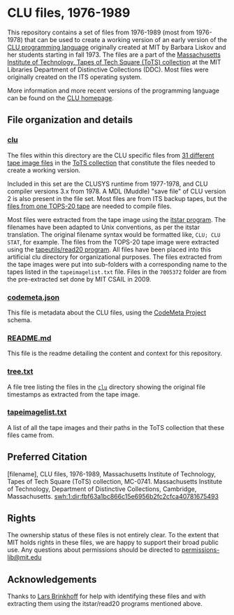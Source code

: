 # CLU files, 1976-1989
This repository contains a set of files from 1976-1989 (most from 1976-1978) that can be used to create a working version of an early version of the [CLU programming language](https://en.wikipedia.org/wiki/CLU_(programming_language)) originally created at MIT by Barbara Liskov and her students starting in fall 1973. The files are a part of the [Massachusetts Institute of Technology, Tapes of Tech Square (ToTS) collection](https://archivesspace.mit.edu/repositories/2/resources/1265) at the MIT Libraries Department of Distinctive Collections (DDC). Most files were originally created on the ITS operating system.

More information and more recent versions of the programming language can be found on the [CLU homepage](http://pmg.csail.mit.edu/CLU.html).
## File organization and details
### [clu](../main/clu)
The files within this directory are the CLU specific files from [31 different tape image files](../main/tapeimagelist.txt) in the [ToTS collection](https://archivesspace.mit.edu/repositories/2/resources/1265) that constitute the files needed to create a working version.

 Included in this set are the CLUSYS runtime from 1977-1978, and CLU compiler versions 3.x from 1978. A MDL (Muddle) "save file" of CLU version 2 is also present in the file set. Most files are from ITS backup tapes, but the [files from one TOPS-20 tape](../main/clu/9006077) are needed to compile files.

 Most files were extracted from the tape image using the [itstar program](https://github.com/PDP-10/itstar). The filenames have been adapted to Unix conventions, as per the itstar translation. The original filename syntax would be formatted like, ```CLU; CLU STAT```, for example. The files from the TOPS-20 tape image were extracted using the [tapeutils/read20 program](https://github.com/brouhaha/tapeutils/blob/master/read20.c). All files have been placed into this artificial clu directory for organizational purposes. The files extracted from the tape images were put into sub-folders with a corresponding name to the tapes listed in the ```tapeimagelist.txt``` file. Files in the ```7005372``` folder are from the pre-extracted set done by MIT CSAIL in 2009.
### [codemeta.json](../main/codemeta.json)
This file is metadata about the CLU files, using the [CodeMeta Project](https://codemeta.github.io/) schema.
### [README.md](../main/README.md)
This file is the readme detailing the content and context for this repository.
### [tree.txt](../main/tree.txt)
A file tree listing the files in the [```clu```](../main/clu) directory showing the original file timestamps as extracted from the tape image.
### [tapeimagelist.txt](../main/tapeimagelist.txt)
A list of all the tape images and their paths in the ToTS collection that these files came from.

## Preferred Citation
[filename], CLU files, 1976-1989, Massachusetts Institute of Technology, Tapes of Tech Square (ToTS) collection, MC-0741. Massachusetts Institute of Technology, Department of Distinctive Collections, Cambridge, Massachusetts. [swh:1:dir:fbf63a1bc866c15e6956b2fc2cfca40781675493](https://archive.softwareheritage.org/swh:1:dir:fbf63a1bc866c15e6956b2fc2cfca40781675493)
## Rights
The ownership status of these files is not entirely clear. To the extent that MIT holds rights in these files, we are happy to support their broad public use.  Any questions about permissions should be directed to [permissions-lib@mit.edu](mailto:permissions-lib@mit.edu)
## Acknowledgements
Thanks to [Lars Brinkhoff](https://github.com/larsbrinkhoff) for help with identifying these files and with extracting them using the itstar/read20 programs mentioned above.
